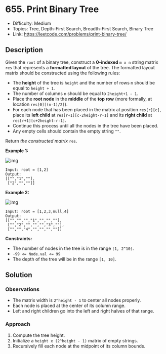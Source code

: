 # 655. Print Binary Tree

- Difficulty: Medium
- Topics: Tree, Depth-First Search, Breadth-First Search, Binary Tree
- Link: https://leetcode.com/problems/print-binary-tree/

## Description

Given the `root` of a binary tree, construct a **0-indexed** `m x n` string matrix `res` that represents a **formatted layout** of the tree. The formatted layout matrix should be constructed using the following rules:

- The **height** of the tree is `height` and the number of rows `m` should be equal to `height + 1`.
- The number of columns `n` should be equal to `2height+1 - 1`.
- Place the **root node** in the **middle** of the **top row** (more formally, at location `res[0][(n-1)/2]`).
- For each node that has been placed in the matrix at position `res[r][c]`, place its **left child** at `res[r+1][c-2height-r-1]` and its **right child** at `res[r+1][c+2height-r-1]`.
- Continue this process until all the nodes in the tree have been placed.
- Any empty cells should contain the empty string `""`.

Return _the constructed matrix_ `res`.

**Example 1:**

![img](https://assets.leetcode.com/uploads/2021/05/03/print1-tree.jpg)

```
Input: root = [1,2]
Output:
[["","1",""],
 ["2","",""]]
```

**Example 2:**

![img](https://assets.leetcode.com/uploads/2021/05/03/print2-tree.jpg)

```
Input: root = [1,2,3,null,4]
Output:
[["","","","1","","",""],
 ["","2","","","","3",""],
 ["","","4","","","",""]]
```

**Constraints:**

- The number of nodes in the tree is in the range `[1, 2^10]`.
- `-99 <= Node.val <= 99`
- The depth of the tree will be in the range `[1, 10]`.

## Solution

### Observations

- The matrix width is `2^height - 1` to center all nodes properly.
- Each node is placed at the center of its column range.
- Left and right children go into the left and right halves of that range.

### Approach

1. Compute the tree height.
2. Initialize a `height x (2^height - 1)` matrix of empty strings.
3. Recursively fill each node at the midpoint of its column bounds.
